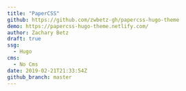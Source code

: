 ```yaml
---
title: "PaperCSS"
github: https://github.com/zwbetz-gh/papercss-hugo-theme
demo: https://papercss-hugo-theme.netlify.com/
author: Zachary Betz
draft: true
ssg:
  - Hugo
cms:
  - No Cms
date: 2019-02-21T21:33:54Z
github_branch: master
---
```


